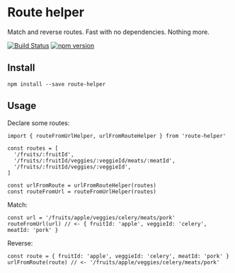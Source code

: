 # Route helper

Match and reverse routes. Fast with no dependencies. Nothing more.

[![Build Status](https://circleci.com/gh/possibilities/route-helper/tree/master.svg?style=shield&circle-token=866d74ac3f34561836d27df438f150e5e7f1ae1c)](https://circleci.com/gh/possibilities/route-helper)
[![npm version](https://img.shields.io/npm/v/route-helper.svg?style=flat-square)](https://www.npmjs.com/package/route-helper)

## Install

```
npm install --save route-helper
```

## Usage

Declare some routes:

```
import { routeFromUrlHelper, urlFromRouteHelper } from 'route-helper'

const routes = [
  '/fruits/:fruitId',
  '/fruits/:fruitId/veggies/:veggieId/meats/:meatId',
  '/fruits/:fruitId/veggies/:veggieId',
]

const urlFromRoute = urlFromRouteHelper(routes)
const routeFromUrl = routeFromUrlHelper(routes)
```

Match:

```
const url = '/fruits/apple/veggies/celery/meats/pork'
routeFromUrl(url) // <- { fruitId: 'apple', veggieId: 'celery', meatId: 'pork' }
```

Reverse:

```
const route = { fruitId: 'apple', veggieId: 'celery', meatId: 'pork' }
urlFromRoute(route) // <- '/fruits/apple/veggies/celery/meats/pork'
```
